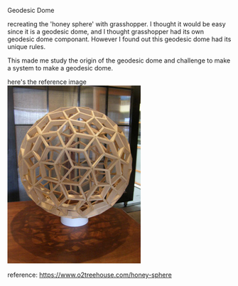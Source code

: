 Geodesic Dome 

recreating the 'honey sphere' with grasshopper.
I thought it would be easy since it is a geodesic dome, and I thought grasshopper had its own geodesic dome componant.
However I found out this geodesic dome had its unique rules.

This made me study the origin of the geodesic dome and challenge to make a system to make a geodesic dome.

here's the reference image<br>
<img src="https://github.com/JounKim/JounKim.github.io/blob/main/geodesicDome/referenceImage.jpg">

reference: https://www.o2treehouse.com/honey-sphere
